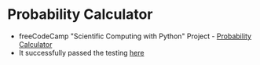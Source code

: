 # Probability Calculator

* freeCodeCamp "Scientific Computing with Python" Project - [Probability Calculator](https://www.freecodecamp.org/learn/scientific-computing-with-python/scientific-computing-with-python-projects/probability-calculator)
* It successfully passed the testing [here](https://replit.com/@yuchit/boilerplate-probability-calculator#prob_calculator.py)





